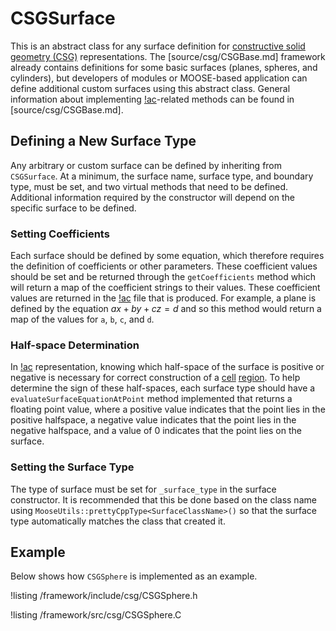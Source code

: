 # CSGSurface

This is an abstract class for any surface definition for [constructive solid geometry (CSG)](syntax/CSG/index.md) representations.
The [source/csg/CSGBase.md] framework already contains definitions for some basic surfaces (planes, spheres, and cylinders), but developers of modules or MOOSE-based application can define additional custom surfaces using this abstract class.
General information about implementing [!ac](CSG)-related methods can be found in [source/csg/CSGBase.md].

## Defining a New Surface Type

Any arbitrary or custom surface can be defined by inheriting from `CSGSurface`.
At a minimum, the surface name, surface type, and boundary type, must be set, and two virtual methods that need to be defined.
Additional information required by the constructor will depend on the specific surface to be defined.

### Setting Coefficients

Each surface should be defined by some equation, which therefore requires the definition of coefficients or other parameters.
These coefficient values should be set and be returned through the `getCoefficients` method which will return a map of the coefficient strings to their values.
These coefficient values are returned in the [!ac](JSON) file that is produced.
For example, a plane is defined by the equation $ax + by + cz = d$ and so this method would return a map of the values for `a`, `b`, `c`, and `d`.

### Half-space Determination

In [!ac](CSG) representation, knowing which half-space of the surface is positive or negative is necessary for correct construction of a [cell](source/csg/CSGBase.md#cells) [region](source/csg/CSGBase.md#regions).
To help determine the sign of these half-spaces, each surface type should have a `evaluateSurfaceEquationAtPoint` method implemented that returns a floating point value, where a positive value indicates that the point lies in the positive halfspace, a negative value indicates that the point lies in the negative halfspace, and a value of 0 indicates that the point lies on the surface.

### Setting the Surface Type

The type of surface must be set for `_surface_type` in the surface constructor.
It is recommended that this be done based on the class name using `MooseUtils::prettyCppType<SurfaceClassName>()` so that the surface type automatically matches the class that created it.

## Example

Below shows how `CSGSphere` is implemented as an example.

!listing /framework/include/csg/CSGSphere.h

!listing /framework/src/csg/CSGSphere.C

